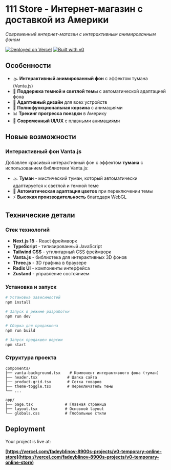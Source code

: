 # 111 Store - Интернет-магазин с доставкой из Америки

*Современный интернет-магазин с интерактивным анимированным фоном*

[![Deployed on Vercel](https://img.shields.io/badge/Deployed%20on-Vercel-black?style=for-the-badge&logo=vercel)](https://vercel.com/fadeyblinov-8900s-projects/v0-temporary-online-store)
[![Built with v0](https://img.shields.io/badge/Built%20with-v0.dev-black?style=for-the-badge)](https://v0.dev/chat/projects/roHdILE0Wzx)

## Особенности

- 🌫️ **Интерактивный анимированный фон** с эффектом тумана (Vanta.js)
- 🌙 **Поддержка темной и светлой темы** с автоматической адаптацией фона
- 📱 **Адаптивный дизайн** для всех устройств
- 🛒 **Полнофункциональная корзина** с анимациями
- 📊 **Трекинг прогресса поездки** в Америку
- 🎯 **Современный UI/UX** с плавными анимациями

## Новые возможности

### Интерактивный фон Vanta.js
Добавлен красивый интерактивный фон с эффектом **тумана** с использованием библиотеки Vanta.js:
- 🌫️ **Туман** - мистический туман, который автоматически адаптируется к светлой и темной теме
- 🎨 **Автоматическая адаптация цветов** при переключении темы
- ⚡ **Высокая производительность** благодаря WebGL

## Технические детали

### Стек технологий
- **Next.js 15** - React фреймворк
- **TypeScript** - типизированный JavaScript
- **Tailwind CSS** - утилитарный CSS фреймворк
- **Vanta.js** - библиотека для интерактивных 3D фонов
- **Three.js** - 3D графика в браузере
- **Radix UI** - компоненты интерфейса
- **Zustand** - управление состоянием

### Установка и запуск

```bash
# Установка зависимостей
npm install

# Запуск в режиме разработки
npm run dev

# Сборка для продакшена
npm run build

# Запуск продакшен версии
npm start
```

### Структура проекта
```
components/
├── vanta-background.tsx    # Компонент интерактивного фона (туман)
├── header.tsx             # Шапка сайта
├── product-grid.tsx       # Сетка товаров
├── theme-toggle.tsx       # Переключатель темы
└── ...

app/
├── page.tsx              # Главная страница
├── layout.tsx            # Основной layout
└── globals.css           # Глобальные стили
```

## Deployment

Your project is live at:

**[https://vercel.com/fadeyblinov-8900s-projects/v0-temporary-online-store](https://vercel.com/fadeyblinov-8900s-projects/v0-temporary-online-store)**